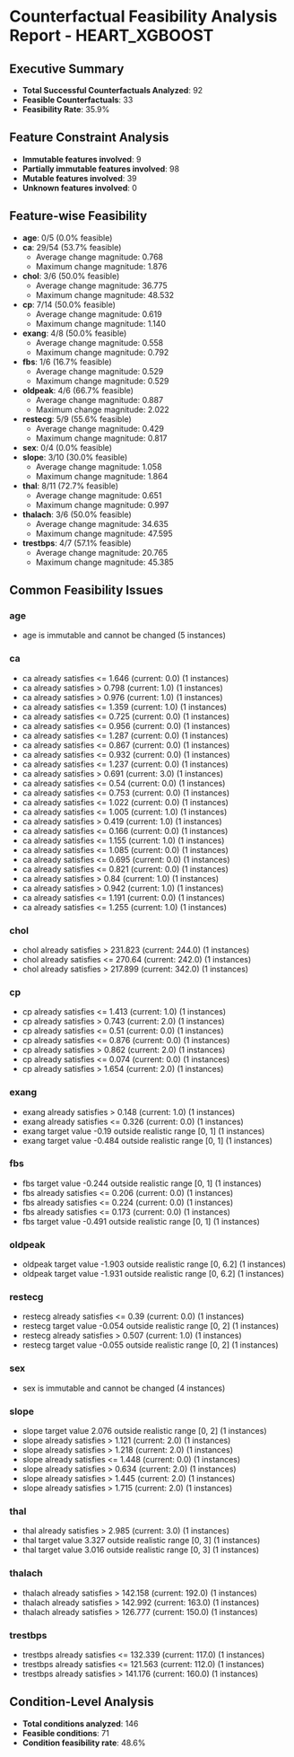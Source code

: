 # Counterfactual Feasibility Analysis Report - HEART_XGBOOST

## Executive Summary
- **Total Successful Counterfactuals Analyzed**: 92
- **Feasible Counterfactuals**: 33
- **Feasibility Rate**: 35.9%

## Feature Constraint Analysis
- **Immutable features involved**: 9
- **Partially immutable features involved**: 98
- **Mutable features involved**: 39
- **Unknown features involved**: 0

## Feature-wise Feasibility
- **age**: 0/5 (0.0% feasible)
- **ca**: 29/54 (53.7% feasible)
  - Average change magnitude: 0.768
  - Maximum change magnitude: 1.876
- **chol**: 3/6 (50.0% feasible)
  - Average change magnitude: 36.775
  - Maximum change magnitude: 48.532
- **cp**: 7/14 (50.0% feasible)
  - Average change magnitude: 0.619
  - Maximum change magnitude: 1.140
- **exang**: 4/8 (50.0% feasible)
  - Average change magnitude: 0.558
  - Maximum change magnitude: 0.792
- **fbs**: 1/6 (16.7% feasible)
  - Average change magnitude: 0.529
  - Maximum change magnitude: 0.529
- **oldpeak**: 4/6 (66.7% feasible)
  - Average change magnitude: 0.887
  - Maximum change magnitude: 2.022
- **restecg**: 5/9 (55.6% feasible)
  - Average change magnitude: 0.429
  - Maximum change magnitude: 0.817
- **sex**: 0/4 (0.0% feasible)
- **slope**: 3/10 (30.0% feasible)
  - Average change magnitude: 1.058
  - Maximum change magnitude: 1.864
- **thal**: 8/11 (72.7% feasible)
  - Average change magnitude: 0.651
  - Maximum change magnitude: 0.997
- **thalach**: 3/6 (50.0% feasible)
  - Average change magnitude: 34.635
  - Maximum change magnitude: 47.595
- **trestbps**: 4/7 (57.1% feasible)
  - Average change magnitude: 20.765
  - Maximum change magnitude: 45.385

## Common Feasibility Issues

### age
- age is immutable and cannot be changed (5 instances)

### ca
- ca already satisfies <= 1.646 (current: 0.0) (1 instances)
- ca already satisfies > 0.798 (current: 1.0) (1 instances)
- ca already satisfies > 0.976 (current: 1.0) (1 instances)
- ca already satisfies <= 1.359 (current: 1.0) (1 instances)
- ca already satisfies <= 0.725 (current: 0.0) (1 instances)
- ca already satisfies <= 0.956 (current: 0.0) (1 instances)
- ca already satisfies <= 1.287 (current: 0.0) (1 instances)
- ca already satisfies <= 0.867 (current: 0.0) (1 instances)
- ca already satisfies <= 0.932 (current: 0.0) (1 instances)
- ca already satisfies <= 1.237 (current: 0.0) (1 instances)
- ca already satisfies > 0.691 (current: 3.0) (1 instances)
- ca already satisfies <= 0.54 (current: 0.0) (1 instances)
- ca already satisfies <= 0.753 (current: 0.0) (1 instances)
- ca already satisfies <= 1.022 (current: 0.0) (1 instances)
- ca already satisfies <= 1.005 (current: 1.0) (1 instances)
- ca already satisfies > 0.419 (current: 1.0) (1 instances)
- ca already satisfies <= 0.166 (current: 0.0) (1 instances)
- ca already satisfies <= 1.155 (current: 1.0) (1 instances)
- ca already satisfies <= 1.085 (current: 0.0) (1 instances)
- ca already satisfies <= 0.695 (current: 0.0) (1 instances)
- ca already satisfies <= 0.821 (current: 0.0) (1 instances)
- ca already satisfies > 0.84 (current: 1.0) (1 instances)
- ca already satisfies > 0.942 (current: 1.0) (1 instances)
- ca already satisfies <= 1.191 (current: 0.0) (1 instances)
- ca already satisfies <= 1.255 (current: 1.0) (1 instances)

### chol
- chol already satisfies > 231.823 (current: 244.0) (1 instances)
- chol already satisfies <= 270.64 (current: 242.0) (1 instances)
- chol already satisfies > 217.899 (current: 342.0) (1 instances)

### cp
- cp already satisfies <= 1.413 (current: 1.0) (1 instances)
- cp already satisfies > 0.743 (current: 2.0) (1 instances)
- cp already satisfies <= 0.51 (current: 0.0) (1 instances)
- cp already satisfies <= 0.876 (current: 0.0) (1 instances)
- cp already satisfies > 0.862 (current: 2.0) (1 instances)
- cp already satisfies <= 0.074 (current: 0.0) (1 instances)
- cp already satisfies > 1.654 (current: 2.0) (1 instances)

### exang
- exang already satisfies > 0.148 (current: 1.0) (1 instances)
- exang already satisfies <= 0.326 (current: 0.0) (1 instances)
- exang target value -0.19 outside realistic range [0, 1] (1 instances)
- exang target value -0.484 outside realistic range [0, 1] (1 instances)

### fbs
- fbs target value -0.244 outside realistic range [0, 1] (1 instances)
- fbs already satisfies <= 0.206 (current: 0.0) (1 instances)
- fbs already satisfies <= 0.224 (current: 0.0) (1 instances)
- fbs already satisfies <= 0.173 (current: 0.0) (1 instances)
- fbs target value -0.491 outside realistic range [0, 1] (1 instances)

### oldpeak
- oldpeak target value -1.903 outside realistic range [0, 6.2] (1 instances)
- oldpeak target value -1.931 outside realistic range [0, 6.2] (1 instances)

### restecg
- restecg already satisfies <= 0.39 (current: 0.0) (1 instances)
- restecg target value -0.054 outside realistic range [0, 2] (1 instances)
- restecg already satisfies > 0.507 (current: 1.0) (1 instances)
- restecg target value -0.055 outside realistic range [0, 2] (1 instances)

### sex
- sex is immutable and cannot be changed (4 instances)

### slope
- slope target value 2.076 outside realistic range [0, 2] (1 instances)
- slope already satisfies > 1.121 (current: 2.0) (1 instances)
- slope already satisfies > 1.218 (current: 2.0) (1 instances)
- slope already satisfies <= 1.448 (current: 0.0) (1 instances)
- slope already satisfies > 0.634 (current: 2.0) (1 instances)
- slope already satisfies > 1.445 (current: 2.0) (1 instances)
- slope already satisfies > 1.715 (current: 2.0) (1 instances)

### thal
- thal already satisfies > 2.985 (current: 3.0) (1 instances)
- thal target value 3.327 outside realistic range [0, 3] (1 instances)
- thal target value 3.016 outside realistic range [0, 3] (1 instances)

### thalach
- thalach already satisfies > 142.158 (current: 192.0) (1 instances)
- thalach already satisfies > 142.992 (current: 163.0) (1 instances)
- thalach already satisfies > 126.777 (current: 150.0) (1 instances)

### trestbps
- trestbps already satisfies <= 132.339 (current: 117.0) (1 instances)
- trestbps already satisfies <= 121.563 (current: 112.0) (1 instances)
- trestbps already satisfies > 141.176 (current: 160.0) (1 instances)

## Condition-Level Analysis
- **Total conditions analyzed**: 146
- **Feasible conditions**: 71
- **Condition feasibility rate**: 48.6%

